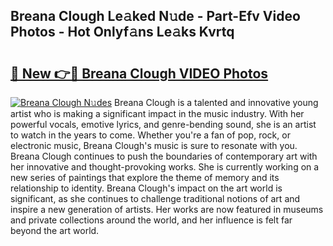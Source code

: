 ## Breana Clough Le𝚊ked N𝚞de - Part-Efv Video Photos - Hot Onlyf𝚊ns Le𝚊ks Kvrtq

# <h2><a href="http://ab51494.deff.icu/?id=Breana+Clough">🔗 New 👉🔴 Breana Clough VIDEO Photos</a></h2>

[![Breana Clough N𝚞des](https://i.imgur.com/rIISA9y.gif)](http://ab51494.deff.icu/?id=Breana+Clough)
Breana Clough is a talented and innovative young artist who is making a significant impact in the music industry. With her powerful vocals, emotive lyrics, and genre-bending sound, she is an artist to watch in the years to come. Whether you're a fan of pop, rock, or electronic music, Breana Clough's music is sure to resonate with you. Breana Clough continues to push the boundaries of contemporary art with her innovative and thought-provoking works. She is currently working on a new series of paintings that explore the theme of memory and its relationship to identity. Breana Clough's impact on the art world is significant, as she continues to challenge traditional notions of art and inspire a new generation of artists. Her works are now featured in museums and private collections around the world, and her influence is felt far beyond the art world.
